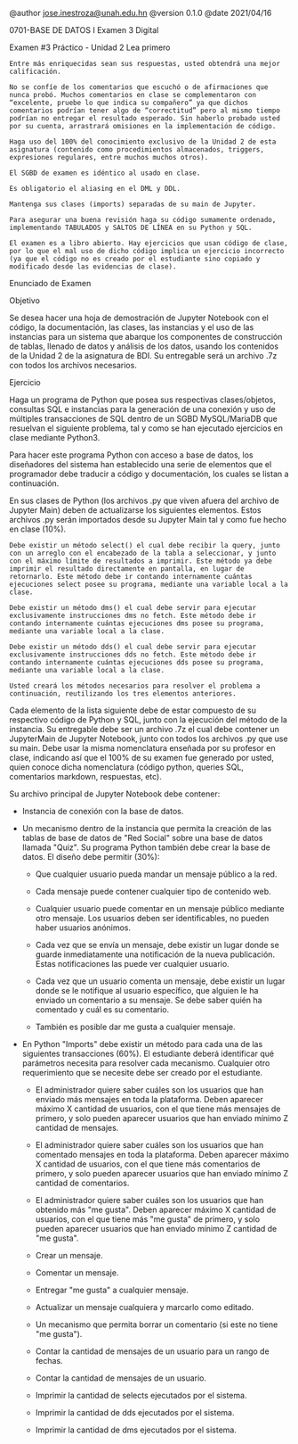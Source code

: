 @author jose.inestroza@unah.edu.hn
@version 0.1.0
@date 2021/04/16

0701-BASE DE DATOS I
Examen 3 Digital

Examen #3 Práctico - Unidad 2
Lea primero 

    Entre más enriquecidas sean sus respuestas, usted obtendrá una mejor calificación.

    No se confíe de los comentarios que escuchó o de afirmaciones que nunca probó. Muchos comentarios en clase se complementaron con “excelente, pruebe lo que indica su compañero” ya que dichos comentarios podrían tener algo de “correctitud” pero al mismo tiempo podrían no entregar el resultado esperado. Sin haberlo probado usted por su cuenta, arrastrará omisiones en la implementación de código. 

    Haga uso del 100% del conocimiento exclusivo de la Unidad 2 de esta asignatura (contenido como procedimientos almacenados, triggers, expresiones regulares, entre muchos muchos otros). 

    El SGBD de examen es idéntico al usado en clase. 

    Es obligatorio el aliasing en el DML y DDL.

    Mantenga sus clases (imports) separadas de su main de Jupyter.

    Para asegurar una buena revisión haga su código sumamente ordenado, implementando TABULADOS y SALTOS DE LÍNEA en su Python y SQL.

    El examen es a libro abierto. Hay ejercicios que usan código de clase, por lo que el mal uso de dicho código implica un ejercicio incorrecto (ya que el código no es creado por el estudiante sino copiado y modificado desde las evidencias de clase).


Enunciado de Examen

Objetivo

Se desea hacer una hoja de demostración de Jupyter Notebook con el código, la documentación, las clases, las instancias y el uso de las instancias para un sistema que abarque los componentes de construcción de tablas, llenado de datos y análisis de los datos, usando los contenidos de la Unidad 2 de la asignatura de BDI. Su entregable será un archivo .7z con todos los archivos necesarios.

Ejercicio

Haga un programa de Python que posea sus respectivas clases/objetos, consultas SQL e instancias para la generación de una conexión y uso de múltiples transacciones de SQL dentro de un SGBD MySQL/MariaDB que resuelvan el siguiente problema, tal y como se han ejecutado ejercicios en clase mediante Python3.

Para hacer este programa Python con acceso a base de datos, los diseñadores del sistema han establecido una serie de elementos que el programador debe traducir a código y documentación, los cuales se listan a continuación. 

En sus clases de Python (los archivos .py que viven afuera del archivo de Jupyter Main) deben de actualizarse los siguientes elementos. Estos archivos .py serán importados desde su Jupyter Main tal y como fue hecho en clase (10%).

    Debe existir un método select() el cual debe recibir la query, junto con un arreglo con el encabezado de la tabla a seleccionar, y junto con el máximo límite de resultados a imprimir. Este método ya debe imprimir el resultado directamente en pantalla, en lugar de retornarlo. Este método debe ir contando internamente cuántas ejecuciones select posee su programa, mediante una variable local a la clase.

    Debe existir un método dms() el cual debe servir para ejecutar exclusivamente instrucciones dms no fetch. Este método debe ir contando internamente cuántas ejecuciones dms posee su programa, mediante una variable local a la clase.

    Debe existir un método dds() el cual debe servir para ejecutar exclusivamente instrucciones dds no fetch. Este método debe ir contando internamente cuántas ejecuciones dds posee su programa, mediante una variable local a la clase.

    Usted creará los métodos necesarios para resolver el problema a continuación, reutilizando los tres elementos anteriores.

Cada elemento de la lista siguiente debe de estar compuesto de su respectivo código de Python y SQL, junto con la ejecución del método de la instancia. Su entregable debe ser un archivo .7z el cual debe contener un JupyterMain de Jupyter Notebook, junto con todos los archivos .py que use su main. Debe usar la misma nomenclatura enseñada por su profesor en clase, indicando así que el 100% de su examen fue generado por usted, quien conoce dicha nomenclatura (código python, queries SQL, comentarios markdown, respuestas, etc).

Su archivo principal de Jupyter Notebook debe contener:

- Instancia de conexión con la base de datos.
- Un mecanismo dentro de la instancia que permita la creación de las tablas de base de datos de "Red Social" sobre una base de datos llamada "Quiz". Su programa Python también debe crear la base de datos. El diseño debe permitir (30%):

  - Que cualquier usuario pueda mandar un mensaje público a la red.

  - Cada mensaje puede contener cualquier tipo de contenido web.

  - Cualquier usuario puede comentar en un mensaje público mediante otro mensaje. Los usuarios deben ser identificables, no pueden haber usuarios anónimos.

  - Cada vez que se envía un mensaje, debe existir un lugar donde se guarde inmediatamente una notificación de la nueva publicación. Estas notificaciones las puede ver cualquier usuario.

  - Cada vez que un usuario comenta un mensaje, debe existir un lugar donde se le notifique al usuario específico, que alguien le ha enviado un comentario a su mensaje. Se debe saber quién ha comentado y cuál es su comentario.

  - También es posible dar me gusta a cualquier mensaje.

- En Python "Imports" debe existir un método para cada una de las siguientes transacciones (60%). El estudiante deberá identificar qué parámetros necesita para resolver cada mecanismo. Cualquier otro requerimiento que se necesite debe ser creado por el estudiante. 

  - El administrador quiere saber cuáles son los usuarios que han enviado más mensajes en toda la plataforma. Deben aparecer máximo X cantidad de usuarios, con el que tiene más mensajes de primero, y solo pueden aparecer usuarios que han enviado mínimo Z cantidad de  mensajes.

  - El administrador quiere saber cuáles son los usuarios que han comentado mensajes en toda la plataforma. Deben aparecer máximo X cantidad de usuarios, con el que tiene más comentarios de primero, y solo pueden aparecer usuarios que han enviado mínimo Z cantidad de  comentarios.

  - El administrador quiere saber cuáles son los usuarios que han obtenido más "me gusta". Deben aparecer máximo X cantidad de usuarios, con el que tiene más "me gusta" de primero, y solo pueden aparecer usuarios que han enviado mínimo Z cantidad de "me gusta".

  - Crear un mensaje.

  - Comentar un mensaje.

  - Entregar "me gusta" a cualquier mensaje.

  - Actualizar un mensaje cualquiera y marcarlo como editado.

  - Un mecanismo que permita borrar un comentario (si este no tiene "me gusta").

  - Contar la cantidad de mensajes de un usuario para un rango de fechas.

  - Contar la cantidad de mensajes de un usuario.

  - Imprimir la cantidad de selects ejecutados por el sistema.

  - Imprimir la cantidad de dds ejecutados por el sistema.

  - Imprimir la cantidad de dms ejecutados por el sistema.
